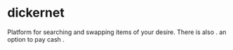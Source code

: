 # dickernet
Platform for searching and swapping items of your desire. There is also . an option to pay cash .

